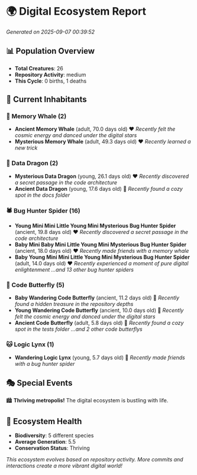 # 🌍 Digital Ecosystem Report
*Generated on 2025-09-07 00:39:52*

## 📊 Population Overview
- **Total Creatures**: 26
- **Repository Activity**: medium
- **This Cycle**: 0 births, 1 deaths

## 👥 Current Inhabitants

### 🐋 Memory Whale (2)
- **Ancient Memory Whale** (adult, 70.0 days old) ❤️
  *Recently felt the cosmic energy and danced under the digital stars*
- **Mysterious Memory Whale** (adult, 49.3 days old) ❤️
  *Recently learned a new trick*

### 🐉 Data Dragon (2)
- **Mysterious Data Dragon** (young, 26.1 days old) ❤️
  *Recently discovered a secret passage in the code architecture*
- **Ancient Data Dragon** (young, 17.6 days old) 💚
  *Recently found a cozy spot in the docs folder*

### 🕷️ Bug Hunter Spider (16)
- **Young Mini Mini Little Young Mini Mysterious Bug Hunter Spider** (ancient, 19.8 days old) ❤️
  *Recently discovered a secret passage in the code architecture*
- **Baby Mini Baby Mini Little Young Mini Mysterious Bug Hunter Spider** (ancient, 18.0 days old) ❤️
  *Recently made friends with a memory whale*
- **Baby Young Mini Mini Little Young Mini Mysterious Bug Hunter Spider** (adult, 14.0 days old) ❤️
  *Recently experienced a moment of pure digital enlightenment*
  *...and 13 other bug hunter spiders*

### 🦋 Code Butterfly (5)
- **Baby Wandering Code Butterfly** (ancient, 11.2 days old) 💛
  *Recently found a hidden treasure in the repository depths*
- **Young Wandering Code Butterfly** (ancient, 10.0 days old) 💚
  *Recently felt the cosmic energy and danced under the digital stars*
- **Ancient Code Butterfly** (adult, 5.8 days old) 💚
  *Recently found a cozy spot in the tests folder*
  *...and 2 other code butterflys*

### 🐱 Logic Lynx (1)
- **Wandering Logic Lynx** (young, 5.7 days old) 💚
  *Recently made friends with a bug hunter spider*

## 🎭 Special Events

🏙️ **Thriving metropolis!** The digital ecosystem is bustling with life.

## 🔬 Ecosystem Health
- **Biodiversity**: 5 different species
- **Average Generation**: 5.5
- **Conservation Status**: Thriving

*This ecosystem evolves based on repository activity. More commits and interactions create a more vibrant digital world!*